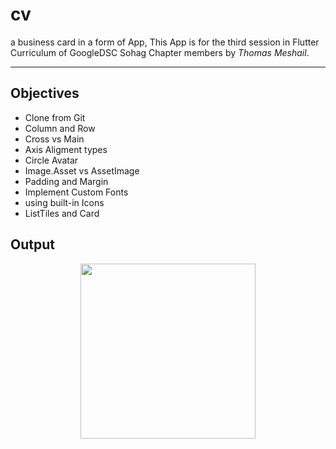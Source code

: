 # cv

a business card in a form of App, This App is for the third session in Flutter Curriculum of GoogleDSC Sohag Chapter members by _Thomas Meshail_.
<hr/>

## Objectives

* Clone from Git
* Column and Row
* Cross vs Main
* Axis Aligment types
* Circle Avatar
* Image.Asset vs AssetImage
* Padding and Margin
* Implement Custom Fonts
* using built-in Icons
* ListTiles and Card

## Output
<p align=center>
<image src="https://user-images.githubusercontent.com/50797015/146384969-4afe0e8a-0f81-479d-b499-f98a408eab92.png" width=280/></p>

